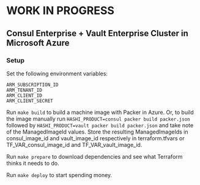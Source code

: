 # WORK IN PROGRESS

## Consul Enterprise + Vault Enterprise Cluster in Microsoft Azure

### Setup
Set the following environment variables:

```
ARM_SUBSCRIPTION_ID
ARM_TENANT_ID
ARM_CLIENT_ID
ARM_CLIENT_SECRET
```

Run `make build` to build a machine image with Packer in Azure. Or, to build the image manually run `HASHI_PRODUCT=consul packer build packer.json` followed by `HASHI_PRODUCT=vault packer build packer.json` and take note of the ManagedImageId values. Store the resulting ManagedImageIds in consul_image_id and vault_image_id respectively in terraform.tfvars or TF_VAR_consul_image_id and TF_VAR_vault_image_id.

Run `make prepare` to download dependencies and see what Terraform thinks it needs to do.

Run `make deploy` to start spending money.
